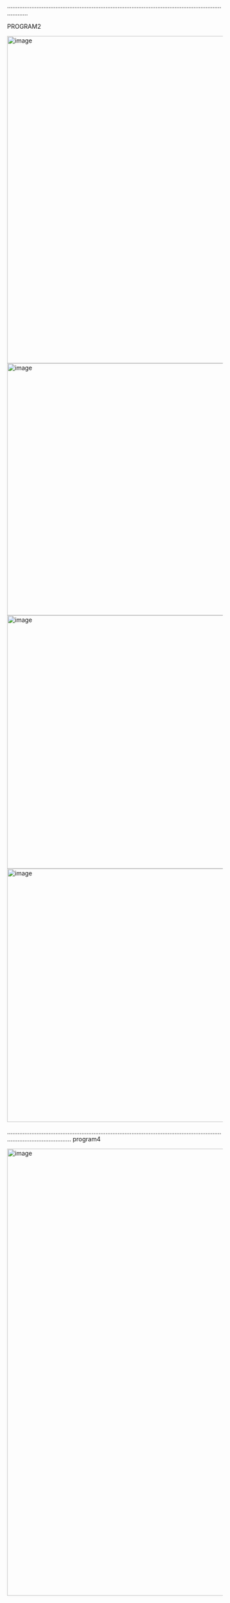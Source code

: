 







........................................................................................................................................



PROGRAM2








<img width="1007" height="762" alt="image" src="https://github.com/user-attachments/assets/e3cd79d6-8d70-4433-adb7-8a406081a2df" />








<img width="985" height="587" alt="image" src="https://github.com/user-attachments/assets/e96d0e4d-0bae-4be7-8011-7e37761be83f" />









<img width="984" height="590" alt="image" src="https://github.com/user-attachments/assets/c4486702-5042-470d-85b1-ab78a20d9a2d" />













<img width="987" height="590" alt="image" src="https://github.com/user-attachments/assets/ce9f4fa1-3b20-470c-9de9-e264d002b411" />



















.................................................................................................................................................................
program4










<img width="1919" height="1041" alt="image" src="https://github.com/user-attachments/assets/4a0d657b-5e76-4963-b60d-60d17517736f" />













